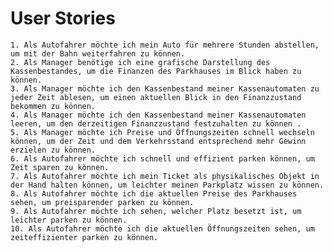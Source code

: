 # User Stories

    1. Als Autofahrer möchte ich mein Auto für mehrere Stunden abstellen, um mit der Bahn weiterfahren zu können.
    2. Als Manager benötige ich eine grafische Darstellung des Kassenbestandes, um die Finanzen des Parkhauses im Blick haben zu können.
    3. Als Manager möchte ich den Kassenbestand meiner Kassenautomaten zu jeder Zeit ablesen, um einen aktuellen Blick in den Finanzzustand bekommen zu können.
    4. Als Manager möchte ich den Kassenbestand meiner Kassenautomaten leeren, um den derzeitigen Finanzzustand festzuhalten zu können .
    5. Als Manager möchte ich Preise und Öffnungszeiten schnell wechseln können, um der Zeit und dem Verkehrsstand entsprechend mehr Gewinn erzielen zu können.
    6. Als Autofahrer möchte ich schnell und effizient parken können, um Zeit sparen zu können.
    7. Als Autofahrer möchte ich mein Ticket als physikalisches Objekt in der Hand halten können, um leichter meinen Parkplatz wissen zu können.
    8. Als Autofahrer möchte ich die aktuellen Preise des Parkhauses sehen, um preisparender parken zu können.
    9. Als Autofahrer möchte ich sehen, welcher Platz besetzt ist, um leichter parken zu können.
    10. Als Autofahrer möchte ich die aktuellen Öffnungszeiten sehen, um zeiteffizienter parken zu können.


